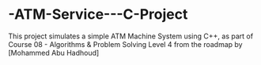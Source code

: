 # -ATM-Service---C-Project
This project simulates a simple ATM Machine System using C++, as part of Course 08 - Algorithms &amp; Problem Solving Level 4 from the roadmap by [Mohammed Abu Hadhoud]
